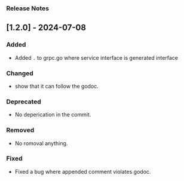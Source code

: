 ### Release Notes

## [1.2.0] - 2024-07-08

### Added
- Added `.` to grpc.go where service interface is generated interface  

### Changed
- show that it can follow the godoc.

### Deprecated
- No deperication in the commit.

### Removed
- No romoval anything.

### Fixed
- Fixed a bug where appended comment violates godoc.